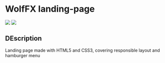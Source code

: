 # WolfFX landing-page

![](https://img.shields.io/badge/Code-HTML5-informational?style=flat&logo=html5&color=E34f26)
 ![](https://img.shields.io/badge/Style-CSS3-informational?style=flat&logo=css3&color=1572B6)

## DEscription
Landing page made with HTML5 and CSS3, covering responsible layout and hamburger menu
